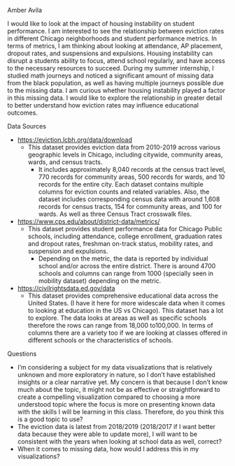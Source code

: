 Amber Avila 

I would like to look at the impact of housing instability on student performance. I am interested to see the relationship between eviction rates in different Chicago neighborhoods and student performance metrics. In terms of metrics, I am thinking about looking at attendance, AP placement, dropout rates, and suspensions and expulsions. Housing instability can disrupt a students ability to focus, attend school regularly, and have access to the necessary resources to succeed. During my summer internship, I studied math journeys and noticed a significant amount of missing data from the black population, as well as having multiple journeys possible due to the missing data. I am curious whether housing instability played a factor in this missing data. I would like to explore the relationship in greater detail to better understand how eviction rates may influence educational outcomes.  

Data Sources 
-	https://eviction.lcbh.org/data/download
    - This dataset provides eviction data from 2010-2019 across various geographic levels in Chicago, including citywide, community areas, wards, and census tracts. 
        - It includes approximately 8,040 records at the census tract level, 770 records for community areas, 500 records for wards, and 10 records for the entire city. Each dataset contains multiple columns for eviction counts and related variables. Also, the dataset includes corresponding census data with around 1,608 records for census tracts, 154 for community areas, and 100 for wards. As well as three Census Tract crosswalk files. 
-	https://www.cps.edu/about/district-data/metrics/
    - This dataset provides student performance data for Chicago Public schools, including attendance, college enrollment, graduation rates and dropout rates, freshman on-track status, mobility rates, and suspension and expulsions. 
        - Depending on the metric, the data is reported by individual school and/or across the entire district. There is around 4700 schools and columns can range from 1000 (specially seen in mobility dataset) depending on the metric.
-	https://civilrightsdata.ed.gov/data
    - This dataset provides comprehensive educational data across the United States. (I have it here for more widescale data when it comes to looking at education in the US vs Chicago). This dataset has a lot to explore. The data looks at areas as well as specific schools therefore the rows can range from 18,000 to100,000. In terms of columns there are a variety too if we are looking at classes offered in different schools or the characteristics of schools. 

Questions 
-	I’m considering a subject for my data visualizations that is relatively unknown and more exploratory in nature, so I don’t have established insights or a clear narrative yet. My concern is that because I don’t know much about the topic, it might not be as effective or straightforward to create a compelling visualization compared to choosing a more understood topic where the focus is more on presenting known data with the skills I will be learning in this class. Therefore, do you think this is a good topic to use?
-	The eviction data is latest from 2018/2019 (2018/2017 if I want better data because they were able to update more), I will want to be consistent with the years when looking at school data as well, correct?
-	When it comes to missing data, how would I address this in my visualizations? 